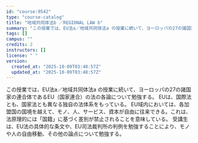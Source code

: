 ```yaml
---
id: "course:9542"
type: "course-catalog"
title: "地域共同体法b ／REGIONAL LAW b"
summary: "この授業では、EU法a／地域共同体法a の授業に続いて、ヨーロッパの27の諸国家の連合体であるEU（国家連合）の法の各論について勉強する。 EUは、国際法とも、国家法とも異なる独自の法体系をもっている。 EU域内においては、各加盟国の国境を…"
tags: []
campus: ""
credits: 2
instructors: []
license: " "
version:
  created_at: "2025-10-09T03:48:57Z"
  updated_at: "2025-10-09T03:48:57Z"
---
```


この授業では、EU法a／地域共同体法a の授業に続いて、ヨーロッパの27の諸国家の連合体であるEU（国家連合）の法の各論について勉強する。 EUは、国際法とも、国家法とも異なる独自の法体系をもっている。 EU域内においては、各加盟国の国境を越えて、モノ、人、サービス、資本が自由に往来できる。これは、法原理的には「国籍」に基づく差別が禁止されることを意味している。 受講生は、EU法の具体的な条文や、EU司法裁判所の判例を勉強することにより、モノや人の自由移動、その他の論点について勉強する。
